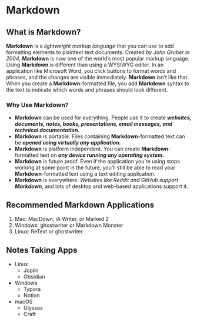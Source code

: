 # Markdown

## What is Markdown?

**Markdown** is a *lightweight markup language* that you can use to add formatting elements to plaintext text documents. 
Created *by John Gruber in 2004*, **Markdown** is now one of the world’s most popular markup language. 
Using **Markdown** is different than using a WYSIWYG editor. In an application like Microsoft Word, you click buttons to format words and phrases, 
and the changes are visible immediately. **Markdown** isn’t like that. When you create a **Markdown**-formatted file, you add **Markdown** syntax to the text to indicate which words and phrases should look different.

### Why Use Markdown?

* **Markdown** can be used for everything. People use it to create ***websites, documents, notes, books, presentations, email messages, and technical documentation.***
* **Markdown** is portable. Files containing **Markdown**-formatted text can be ***opened using virtually any application.*** 
* **Markdown** is platform independent. You can create **Markdown**-formatted text on ***any device running any operating system.***
* **Markdown** is future proof. Even if the application you’re using stops working at some point in the future, you’ll still be able to read your **Markdown**-formatted text using a text editing application. 
* **Markdown** is everywhere. *Websites like Reddit and GitHub support **Markdown***, and lots of desktop and web-based applications support it.  
  
## Recommended Markdown Applications

1. Mac: MacDown, iA Writer, or Marked 2  
2. Windows: ghostwriter or Markdown Monster  
3. Linux: ReText or ghostwriter 

## Notes Taking Apps

* Linux  
  * Joplin  
  * Obsidian  
* Windows  
  * Typora  
  * Notion  
* macOS  
  * Ulysses  
  * Craft    